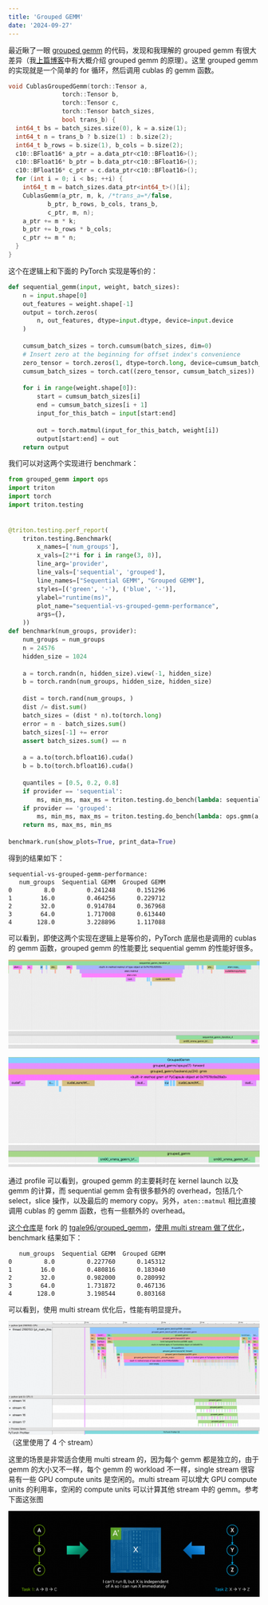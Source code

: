 ```yaml
---
title: 'Grouped GEMM'
date: '2024-09-27'
---
```


最近瞅了一眼 [grouped gemm](https://github.com/tgale96/grouped_gemm) 的代码，发现和我理解的 grouped gemm 有很大差异（我[上篇博客](./finetune_moe_with_lora.md)中有大概介绍 grouped gemm 的原理）。这里 grouped gemm 的实现就是一个简单的 for 循环，然后调用 cublas 的 gemm 函数。

```cpp
void CublasGroupedGemm(torch::Tensor a,
		       torch::Tensor b,
		       torch::Tensor c,
		       torch::Tensor batch_sizes,
		       bool trans_b) {
  int64_t bs = batch_sizes.size(0), k = a.size(1);
  int64_t n = trans_b ? b.size(1) : b.size(2);
  int64_t b_rows = b.size(1), b_cols = b.size(2);
  c10::BFloat16* a_ptr = a.data_ptr<c10::BFloat16>();
  c10::BFloat16* b_ptr = b.data_ptr<c10::BFloat16>();
  c10::BFloat16* c_ptr = c.data_ptr<c10::BFloat16>();
  for (int i = 0; i < bs; ++i) {
    int64_t m = batch_sizes.data_ptr<int64_t>()[i];
    CublasGemm(a_ptr, m, k, /*trans_a=*/false,
	       b_ptr, b_rows, b_cols, trans_b,
	       c_ptr, m, n);
    a_ptr += m * k;
    b_ptr += b_rows * b_cols;
    c_ptr += m * n;
  }
}
```

这个在逻辑上和下面的 PyTorch 实现是等价的：

```python
def sequential_gemm(input, weight, batch_sizes):
    n = input.shape[0]
    out_features = weight.shape[-1]
    output = torch.zeros(
        n, out_features, dtype=input.dtype, device=input.device
    )

    cumsum_batch_sizes = torch.cumsum(batch_sizes, dim=0)
    # Insert zero at the beginning for offset index's convenience
    zero_tensor = torch.zeros(1, dtype=torch.long, device=cumsum_batch_sizes.device)
    cumsum_batch_sizes = torch.cat((zero_tensor, cumsum_batch_sizes))

    for i in range(weight.shape[0]):
        start = cumsum_batch_sizes[i]
        end = cumsum_batch_sizes[i + 1]
        input_for_this_batch = input[start:end]

        out = torch.matmul(input_for_this_batch, weight[i])
        output[start:end] = out
    return output
```

我们可以对这两个实现进行 benchmark：

```python
from grouped_gemm import ops
import triton
import torch
import triton.testing


@triton.testing.perf_report(
    triton.testing.Benchmark(
        x_names=['num_groups'],
        x_vals=[2**i for i in range(3, 8)],
        line_arg='provider',
        line_vals=['sequential', 'grouped'],
        line_names=["Sequential GEMM", "Grouped GEMM"],
        styles=[('green', '-'), ('blue', '-')],
        ylabel="runtime(ms)",
        plot_name="sequential-vs-grouped-gemm-performance",
        args={},
    ))
def benchmark(num_groups, provider):
    num_groups = num_groups
    n = 24576
    hidden_size = 1024

    a = torch.randn(n, hidden_size).view(-1, hidden_size)
    b = torch.randn(num_groups, hidden_size, hidden_size)

    dist = torch.rand(num_groups, )
    dist /= dist.sum()
    batch_sizes = (dist * n).to(torch.long)
    error = n - batch_sizes.sum()
    batch_sizes[-1] += error
    assert batch_sizes.sum() == n

    a = a.to(torch.bfloat16).cuda()
    b = b.to(torch.bfloat16).cuda()

    quantiles = [0.5, 0.2, 0.8]
    if provider == 'sequential':
        ms, min_ms, max_ms = triton.testing.do_bench(lambda: sequential_gemm(a, b, batch_sizes), quantiles=quantiles)
    if provider == 'grouped':
        ms, min_ms, max_ms = triton.testing.do_bench(lambda: ops.gmm(a, b, batch_sizes), quantiles=quantiles)
    return ms, max_ms, min_ms

benchmark.run(show_plots=True, print_data=True)
```

得到的结果如下：
```
sequential-vs-grouped-gemm-performance:
   num_groups  Sequential GEMM  Grouped GEMM
0         8.0         0.241248      0.151296
1        16.0         0.464256      0.229712
2        32.0         0.914784      0.367968
3        64.0         1.717008      0.613440
4       128.0         3.228896      1.117088
```

可以看到，即使这两个实现在逻辑上是等价的，PyTorch 底层也是调用的 cublas 的 gemm 函数，grouped gemm 的性能要比 sequential gemm 的性能好很多。

![sequential gemm](/grouped_gemm/image.png)

![grouped gemm](/grouped_gemm/image-1.png)

通过 profile 可以看到，grouped gemm 的主要耗时在 kernel launch 以及 gemm 的计算，而 sequential gemm 会有很多额外的 overhead，包括几个 select，slice 操作，以及最后的 memory copy。另外，`aten::matmul` 相比直接调用 cublas 的 gemm 函数，也有一些额外的 overhead。

[这个仓库](https://github.com/fanshiqing/grouped_gemm)是 fork 的 [tgale96/grouped_gemm](https://github.com/tgale96/grouped_gemm)，[使用 multi stream 做了优化](https://github.com/fanshiqing/grouped_gemm/blob/172fada89fa7364fe5d026b3a0dfab58b591ffdd/csrc/grouped_gemm.cu#L288-L310)，benchmark 结果如下：
```
   num_groups  Sequential GEMM  Grouped GEMM
0         8.0         0.227760      0.145312
1        16.0         0.480816      0.183040
2        32.0         0.982000      0.280992
3        64.0         1.731872      0.467136
4       128.0         3.198544      0.803168
```

可以看到，使用 multi stream 优化后，性能有明显提升。

![alt text](/grouped_gemm/image-2.png)
（这里使用了 4 个 stream）

这里的场景是非常适合使用 multi stream 的，因为每个 gemm 都是独立的，由于 gemm 的大小又不一样，每个 gemm 的 workload 不一样，single stream 很容易有一些 GPU compute units 是空闲的。multi stream 可以增大 GPU compute units 的利用率，空闲的 compute units 可以计算其他 stream 中的 gemm。参考下面这张图

![](/how_to_write_a_cuda_program/image-4.png)

